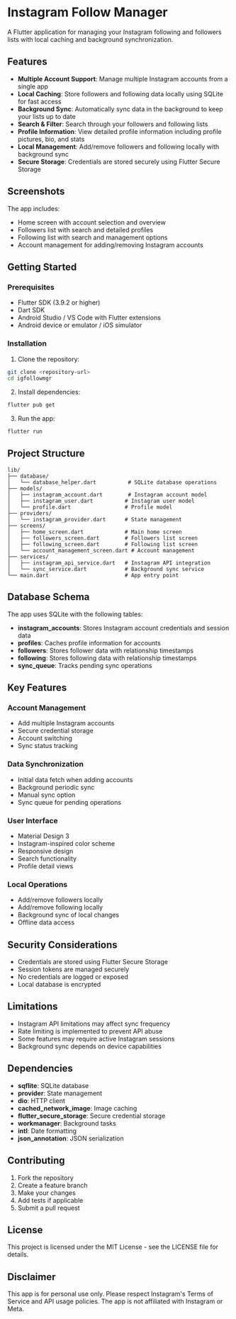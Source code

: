 # Instagram Follow Manager

A Flutter application for managing your Instagram following and followers lists with local caching and background synchronization.

## Features

- **Multiple Account Support**: Manage multiple Instagram accounts from a single app
- **Local Caching**: Store followers and following data locally using SQLite for fast access
- **Background Sync**: Automatically sync data in the background to keep your lists up to date
- **Search & Filter**: Search through your followers and following lists
- **Profile Information**: View detailed profile information including profile pictures, bio, and stats
- **Local Management**: Add/remove followers and following locally with background sync
- **Secure Storage**: Credentials are stored securely using Flutter Secure Storage

## Screenshots

The app includes:
- Home screen with account selection and overview
- Followers list with search and detailed profiles
- Following list with search and management options
- Account management for adding/removing Instagram accounts

## Getting Started

### Prerequisites

- Flutter SDK (3.9.2 or higher)
- Dart SDK
- Android Studio / VS Code with Flutter extensions
- Android device or emulator / iOS simulator

### Installation

1. Clone the repository:
```bash
git clone <repository-url>
cd igfollowmgr
```

2. Install dependencies:
```bash
flutter pub get
```

3. Run the app:
```bash
flutter run
```

## Project Structure

```
lib/
├── database/
│   └── database_helper.dart          # SQLite database operations
├── models/
│   ├── instagram_account.dart        # Instagram account model
│   ├── instagram_user.dart          # Instagram user model
│   └── profile.dart                 # Profile model
├── providers/
│   └── instagram_provider.dart      # State management
├── screens/
│   ├── home_screen.dart             # Main home screen
│   ├── followers_screen.dart        # Followers list screen
│   ├── following_screen.dart        # Following list screen
│   └── account_management_screen.dart # Account management
├── services/
│   ├── instagram_api_service.dart   # Instagram API integration
│   └── sync_service.dart            # Background sync service
└── main.dart                        # App entry point
```

## Database Schema

The app uses SQLite with the following tables:

- **instagram_accounts**: Stores Instagram account credentials and session data
- **profiles**: Caches profile information for accounts
- **followers**: Stores follower data with relationship timestamps
- **following**: Stores following data with relationship timestamps
- **sync_queue**: Tracks pending sync operations

## Key Features

### Account Management
- Add multiple Instagram accounts
- Secure credential storage
- Account switching
- Sync status tracking

### Data Synchronization
- Initial data fetch when adding accounts
- Background periodic sync
- Manual sync option
- Sync queue for pending operations

### User Interface
- Material Design 3
- Instagram-inspired color scheme
- Responsive design
- Search functionality
- Profile detail views

### Local Operations
- Add/remove followers locally
- Add/remove following locally
- Background sync of local changes
- Offline data access

## Security Considerations

- Credentials are stored using Flutter Secure Storage
- Session tokens are managed securely
- No credentials are logged or exposed
- Local database is encrypted

## Limitations

- Instagram API limitations may affect sync frequency
- Rate limiting is implemented to prevent API abuse
- Some features may require active Instagram sessions
- Background sync depends on device capabilities

## Dependencies

- **sqflite**: SQLite database
- **provider**: State management
- **dio**: HTTP client
- **cached_network_image**: Image caching
- **flutter_secure_storage**: Secure credential storage
- **workmanager**: Background tasks
- **intl**: Date formatting
- **json_annotation**: JSON serialization

## Contributing

1. Fork the repository
2. Create a feature branch
3. Make your changes
4. Add tests if applicable
5. Submit a pull request

## License

This project is licensed under the MIT License - see the LICENSE file for details.

## Disclaimer

This app is for personal use only. Please respect Instagram's Terms of Service and API usage policies. The app is not affiliated with Instagram or Meta.